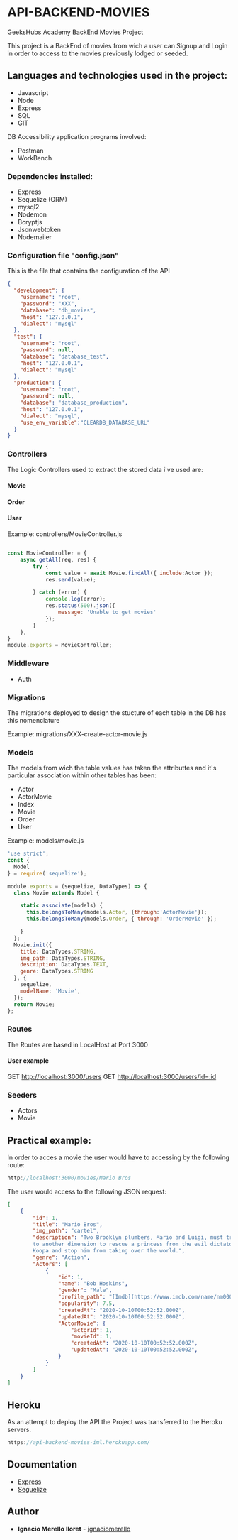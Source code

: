 # API-BACKEND-MOVIES

GeeksHubs Academy BackEnd Movies Project

This project is a BackEnd of movies from wich a user can Signup and Login in order to access to the movies previously lodged or seeded.


## Languages and technologies used in the project:

* Javascript
* Node
* Express
* SQL
* GIT

DB Accessibility application programs involved:
* Postman
* WorkBench


### Dependencies installed:

- Express
- Sequelize (ORM)
- mysql2
- Nodemon
- Bcryptjs
- Jsonwebtoken
- Nodemailer

  
### Configuration file "config.json"

This is the file that contains the configuration of the API

```json
{
  "development": {
    "username": "root",
    "password": "XXX",
    "database": "db_movies",
    "host": "127.0.0.1",
    "dialect": "mysql"
  },
  "test": {
    "username": "root",
    "password": null,
    "database": "database_test",
    "host": "127.0.0.1",
    "dialect": "mysql"
  },
  "production": {
    "username": "root",
    "password": null,
    "database": "database_production",
    "host": "127.0.0.1",
    "dialect": "mysql",
    "use_env_variable":"CLEARDB_DATABASE_URL"
  }
}
```

### Controllers

The Logic Controllers used to extract the stored data i've used are:

#### Movie
#### Order
#### User

Example: controllers/MovieController.js 
```js

const MovieController = {
    async getAll(req, res) {
        try {
            const value = await Movie.findAll({ include:Actor });
            res.send(value);

        } catch (error) {
            console.log(error);
            res.status(500).json({
                message: 'Unable to get movies'
            });
        }
    },
}
module.exports = MovieController;
```


### Middleware

- Auth


### Migrations

The migrations deployed to design the stucture of each table in the DB
has this nomenclature

Example: migrations/XXX-create-actor-movie.js


### Models

The models from wich the table values has taken the attributtes and it's particular association within other tables has been:

- Actor
- ActorMovie 
- Index
- Movie
- Order
- User

Example: models/movie.js

```js
'use strict';
const {
  Model
} = require('sequelize');

module.exports = (sequelize, DataTypes) => {
  class Movie extends Model {

    static associate(models) {
      this.belongsToMany(models.Actor, {through:'ActorMovie'});
      this.belongsToMany(models.Order, { through: 'OrderMovie' });

    }
  };
  Movie.init({
    title: DataTypes.STRING,
    img_path: DataTypes.STRING,
    description: DataTypes.TEXT,
    genre: DataTypes.STRING
  }, {
    sequelize,
    modelName: 'Movie',
  });
  return Movie;
};
```

### Routes

The Routes are based in LocalHost at Port 3000 

#### User example

GET <a href="http://localhost:3000/users">http://localhost:3000/users<a>
GET <a href="http://localhost:3000/user/id=:id">http://localhost:3000/users/id=:id<a>
  

### Seeders

- Actors
- Movie


## Practical example:

In order to acces a movie the user would have to accessing by the following route:

``` js
http://localhost:3000/movies/Mario Bros
```

The user would access to the following JSON request:
```json
[
    {
        "id": 1,
        "title": "Mario Bros",
        "img_path": "cartel",
        "description": "Two Brooklyn plumbers, Mario and Luigi, must travel
        to another dimension to rescue a princess from the evil dictator King
        Koopa and stop him from taking over the world.",
        "genre": "Action",
        "Actors": [
            {
                "id": 1,
                "name": "Bob Hoskins",
                "gender": "Male",
                "profile_path": "[Imdb](https://www.imdb.com/name/nm0001364/?ref_=tt_cl_t1)",
                "popularity": 7.5,
                "createdAt": "2020-10-10T00:52:52.000Z",
                "updatedAt": "2020-10-10T00:52:52.000Z",
                "ActorMovie": {
                    "actorId": 1,
                    "movieId": 1,
                    "createdAt": "2020-10-10T00:52:52.000Z",
                    "updatedAt": "2020-10-10T00:52:52.000Z",
                }
            }
        ]
    }
]
```


## Heroku
As an attempt to deploy the API the Project was transferred to the Heroku
servers.

``` js
https://api-backend-movies-iml.herokuapp.com/
```


## Documentation

- [Express](https://expressjs.com/)
- [Seguelize](https://sequelize.org/master/manual/getting-started.html)


## Author 

* **Ignacio Merello lloret** - [ignaciomerello](https://github.com/ignaciomerello)

